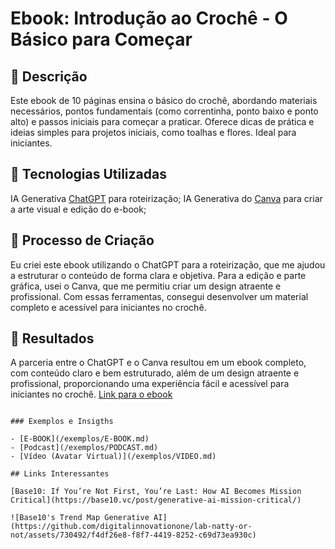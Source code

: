 # Ebook: Introdução ao Crochê - O Básico para Começar

## 📒 Descrição
Este ebook de 10 páginas ensina o básico do crochê, abordando materiais necessários, pontos fundamentais (como correntinha, ponto baixo e ponto alto) e passos iniciais para começar a praticar. Oferece dicas de prática e ideias simples para projetos iniciais, como toalhas e flores. Ideal para iniciantes.

## 🤖 Tecnologias Utilizadas
IA Generativa [ChatGPT](https://chatgpt.com) para roteirização;
IA Generativa do [Canva](https://canva.com) para criar a arte visual e edição do e-book;

## 🧐 Processo de Criação
Eu criei este ebook utilizando o ChatGPT para a roteirização, que me ajudou a estruturar o conteúdo de forma clara e objetiva. Para a edição e parte gráfica, usei o Canva, que me permitiu criar um design atraente e profissional. Com essas ferramentas, consegui desenvolver um material completo e acessível para iniciantes no crochê.

## 🚀 Resultados
A parceria entre o ChatGPT e o Canva resultou em um ebook completo, com conteúdo claro e bem estruturado, além de um design atraente e profissional, proporcionando uma experiência fácil e acessível para iniciantes no crochê.
[Link para o ebook](/exemplos/)

```

### Exemplos e Insigths

- [E-BOOK](/exemplos/E-BOOK.md)
- [Podcast](/exemplos/PODCAST.md)
- [Vídeo (Avatar Virtual)](/exemplos/VIDEO.md)

## Links Interessantes

[Base10: If You’re Not First, You’re Last: How AI Becomes Mission Critical](https://base10.vc/post/generative-ai-mission-critical/)

![Base10's Trend Map Generative AI](https://github.com/digitalinnovationone/lab-natty-or-not/assets/730492/f4df26e8-f8f7-4419-8252-c69d73ea930c)
